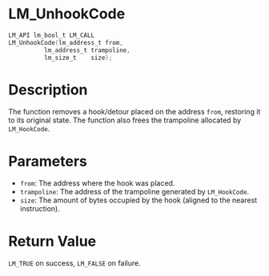 # LM_UnhookCode

```c
LM_API lm_bool_t LM_CALL
LM_UnhookCode(lm_address_t from,
	      lm_address_t trampoline,
	      lm_size_t    size);
```

# Description
The function removes a hook/detour placed on the address `from`, restoring it to its original state.
The function also frees the trampoline allocated by `LM_HookCode`.

# Parameters
 - `from`: The address where the hook was placed.
 - `trampoline`: The address of the trampoline generated by `LM_HookCode`.
 - `size`: The amount of bytes occupied by the hook (aligned to the nearest instruction).

# Return Value
`LM_TRUE` on success, `LM_FALSE` on failure.

